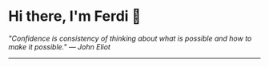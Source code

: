<h1>Hi there, I'm Ferdi 👋</h1>

<p><em>
  "Confidence is consistency of thinking about what is possible and how to make it possible." — John Eliot
</em></p>

---
